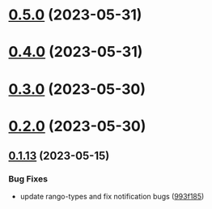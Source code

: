 # [0.5.0](https://github.com/rango-exchange/rango-client/compare/signer-solana@0.4.0...signer-solana@0.5.0) (2023-05-31)



# [0.4.0](https://github.com/rango-exchange/rango-client/compare/signer-solana@0.3.0...signer-solana@0.4.0) (2023-05-31)



# [0.3.0](https://github.com/rango-exchange/rango-client/compare/signer-solana@0.2.0...signer-solana@0.3.0) (2023-05-30)



# [0.2.0](https://github.com/rango-exchange/rango-client/compare/signer-solana@0.1.14...signer-solana@0.2.0) (2023-05-30)



## [0.1.13](https://github.com/rango-exchange/rango-client/compare/signer-solana@0.1.12...signer-solana@0.1.13) (2023-05-15)


### Bug Fixes

* update rango-types and fix notification bugs ([993f185](https://github.com/rango-exchange/rango-client/commit/993f185e0b8c5e5e15a2c65ba2d85d1f9c8daa90))



